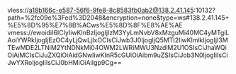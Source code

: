 vless://a18b166c-e587-56f6-9fe8-8c8583fb0ab2@138.2.41.145:10132?path=%2fc09e%3Fed%3D2048&encryption=none&type=ws#138.2.41.145+%E5%8D%95%E7%8B%ACws%E5%8D%8F%E8%AE%AE
vmess://ewoidiI6ICIyIiwKInBzIjogIjIzM3YyLmNvbV8xMzguMi40MC4yMTgiLAoiYWRkIjogIjEzOC4yLjQwLjIxOCIsCiJwb3J0IjogIjQ5MTI2IiwKImlkIjogIjI3MTEwMDE2LTNiM2YtNDNkMi04OWM2LWRiMWU3NzdlM2U1OSIsCiJhaWQiOiAiMCIsCiJuZXQiOiAidGNwIiwKInR5cGUiOiAibm9uZSIsCiJob3N0IjogIiIsCiJwYXRoIjogIiIsCiJ0bHMiOiAiIgp9Cg==
